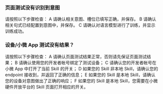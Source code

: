
### 页面测试没有识别到意图
请按照以下步骤检查：
A 请确认相关意图、槽位已填写正确，并保存。
B 请确认相关句式已经配置到意图中，并保存。
C 请确认对语言模型进行了训练，并显示训练成功。

### 设备/小微 App 测试没有结果？
请按照以下步骤检查：
A 请确认页面测试结果正常，否则请先保证页面测试结果；
B 请确认使用您的开发者帐号绑定了测试设备；
C 请确认您的开发者帐号在小微 App 中打开了当前 Skill 的开关；
D 如果您的 Skill 非本地 Skill，请确认您的 endpoint 接收到，并返回了正确的信息；
E 如果您的 Skill 是本地 Skill，请确认您的设备对意图做出了正确的响应；
F 如果您的 Skill 是本地 Skill，您需要在小微硬件开放平台的 Skill 页面打开相应的开关。

